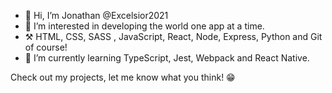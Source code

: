 - 👋 Hi, I’m Jonathan @Excelsior2021
- 👀 I’m interested in developing the world one app at a time.
- ⚒️ HTML, CSS, SASS , JavaScript, React, Node, Express, Python and Git of course!
- 🌱 I’m currently learning TypeScript, Jest, Webpack and React Native.


Check out my projects, let me know what you think! 😁

<!---
Excelsior2021/Excelsior2021 is a ✨ special ✨ repository because its `README.md` (this file) appears on your GitHub profile.
You can click the Preview link to take a look at your changes.
--->
